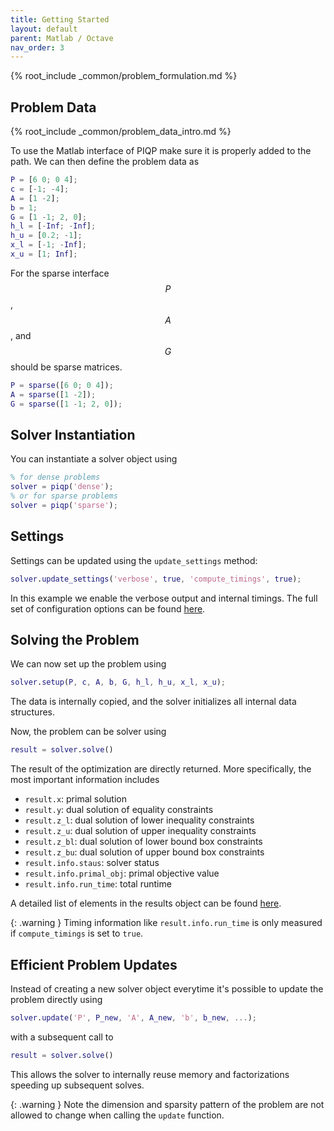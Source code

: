 ```yaml
---
title: Getting Started
layout: default
parent: Matlab / Octave
nav_order: 3
---
```


{% root_include _common/problem_formulation.md %}

## Problem Data

{% root_include _common/problem_data_intro.md %}

To use the Matlab interface of PIQP make sure it is properly added to the path.
We can then define the problem data as

```matlab
P = [6 0; 0 4];
c = [-1; -4];
A = [1 -2];
b = 1;
G = [1 -1; 2, 0];
h_l = [-Inf; -Inf];
h_u = [0.2; -1];
x_l = [-1; -Inf];
x_u = [1; Inf];
```

For the sparse interface $$P$$, $$A$$, and $$G$$ should be sparse matrices.

```matlab
P = sparse([6 0; 0 4]);
A = sparse([1 -2]);
G = sparse([1 -1; 2, 0]);
```

## Solver Instantiation

You can instantiate a solver object using

```matlab
% for dense problems
solver = piqp('dense');
% or for sparse problems
solver = piqp('sparse');
```

## Settings

Settings can be updated using the `update_settings` method:

```matlab
solver.update_settings('verbose', true, 'compute_timings', true);
```

In this example we enable the verbose output and internal timings. The full set of configuration options can be found [here]({{site.baseurl}}/api/settings).

## Solving the Problem

We can now set up the problem using

```matlab
solver.setup(P, c, A, b, G, h_l, h_u, x_l, x_u);
```

The data is internally copied, and the solver initializes all internal data structures.

Now, the problem can be solver using

```matlab
result = solver.solve()
```

The result of the optimization are directly returned. More specifically, the most important information includes
* `result.x`: primal solution
* `result.y`: dual solution of equality constraints
* `result.z_l`: dual solution of lower inequality constraints
* `result.z_u`: dual solution of upper inequality constraints
* `result.z_bl`: dual solution of lower bound box constraints
* `result.z_bu`: dual solution of upper bound box constraints
* `result.info.staus`: solver status
* `result.info.primal_obj`: primal objective value
* `result.info.run_time`: total runtime

A detailed list of elements in the results object can be found [here]({{site.baseurl}}/api/result).

{: .warning }
Timing information like `result.info.run_time` is only measured if `compute_timings` is set to `true`.

## Efficient Problem Updates

Instead of creating a new solver object everytime it's possible to update the problem directly using

```matlab
solver.update('P', P_new, 'A', A_new, 'b', b_new, ...);
```

with a subsequent call to

```matlab
result = solver.solve()
```

This allows the solver to internally reuse memory and factorizations speeding up subsequent solves.

{: .warning }
Note the dimension and sparsity pattern of the problem are not allowed to change when calling the `update` function.
